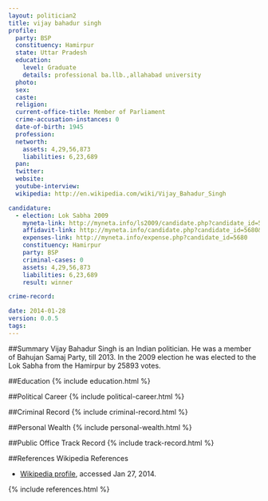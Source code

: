 ```yaml
---
layout: politician2
title: vijay bahadur singh
profile: 
  party: BSP
  constituency: Hamirpur
  state: Uttar Pradesh
  education: 
    level: Graduate
    details: professional ba.llb.,allahabad university
  photo: 
  sex: 
  caste: 
  religion: 
  current-office-title: Member of Parliament
  crime-accusation-instances: 0
  date-of-birth: 1945
  profession: 
  networth: 
    assets: 4,29,56,873
    liabilities: 6,23,689
  pan: 
  twitter: 
  website: 
  youtube-interview: 
  wikipedia: http://en.wikipedia.com/wiki/Vijay_Bahadur_Singh

candidature: 
  - election: Lok Sabha 2009
    myneta-link: http://myneta.info/ls2009/candidate.php?candidate_id=5680
    affidavit-link: http://myneta.info/candidate.php?candidate_id=5680&scan=original
    expenses-link: http://myneta.info/expense.php?candidate_id=5680
    constituency: Hamirpur 
    party: BSP
    criminal-cases: 0
    assets: 4,29,56,873
    liabilities: 6,23,689
    result: winner 

crime-record: 

date: 2014-01-28
version: 0.0.5
tags: 
---
```

##Summary
Vijay Bahadur Singh is an Indian politician. He was a member of Bahujan Samaj Party, till 2013. In the 2009 election he was elected to the Lok Sabha from the Hamirpur by 25893 votes.


##Education
{% include education.html %}


##Political Career
{% include political-career.html %}


##Criminal Record
{% include criminal-record.html %}


##Personal Wealth
{% include personal-wealth.html %}


##Public Office Track Record
{% include track-record.html %}


##References
Wikipedia References
- [Wikipedia profile]({{page.profile.wikipedia}}), accessed Jan 27, 2014.



{% include references.html %}
